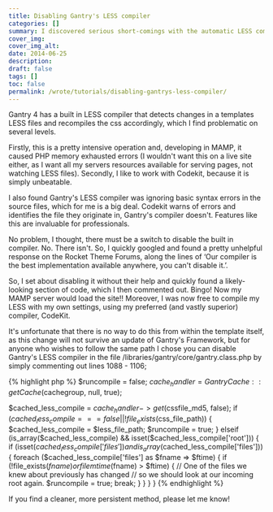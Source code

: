 ```yaml
---
title: Disabling Gantry's LESS compiler
categories: [] 
summary: I discovered serious short-comings with the automatic LESS compilation built into Rocket Theme's Gantry 4 framework so I set about disabling it.
cover_img:
cover_img_alt:
date: 2014-06-25
description:
draft: false
tags: []
toc: false
permalink: /wrote/tutorials/disabling-gantrys-less-compiler/
---
```


Gantry 4 has a built in LESS compiler that detects changes in a templates LESS files and recompiles the css accordingly, which I find problematic on several levels.

Firstly, this is a pretty intensive operation and, developing in MAMP, it caused PHP memory exhausted errors (I wouldn't want this on a live site either, as I want all my servers resources available for serving pages, not watching LESS files). Secondly, I like to work with Codekit, because it is simply unbeatable.

I also found Gantry's LESS compiler was ignoring basic syntax errors in the source files, which for me is a big deal. Codekit warns of errors and identifies the file they originate in, Gantry's compiler doesn't. Features like this are invaluable for professionals.

No problem, I thought, there must be a switch to disable the built in compiler. No. There isn't. So, I quickly googled and found a pretty unhelpful response on the Rocket Theme Forums, along the lines of ‘Our compiler is the best implementation available anywhere, you can't disable it.’.

So, I set about disabling it without their help and quickly found a likely-looking section of code, which I then commented out. Bingo! Now my MAMP server would load the site!! Moreover, I was now free to compile my LESS with my own settings, using my preferred (and vastly superior) compiler, CodeKit.

It's unfortunate that there is no way to do this from within the template itself, as this change will not survive an update of Gantry's Framework, but for anyone who wishes to follow the same path I chose you can disable Gantry's LESS compiler in the file /libraries/gantry/core/gantry.class.php by simply commenting out lines 1088 - 1106;

{% highlight php %}
$runcompile    = false;
$cache_handler = GantryCache::getCache($cachegroup, null, true);

$cached_less_compile = $cache_handler->get($cssfile_md5, false);
if ($cached_less_compile === false || !file_exists($css_file_path)) {
	$cached_less_compile = $less_file_path;
	$runcompile          = true;
} elseif (is_array($cached_less_compile) && isset($cached_less_compile['root'])) {
	if (isset($cached_less_compile['files']) and is_array($cached_less_compile['files'])) {
		foreach ($cached_less_compile['files'] as $fname => $ftime) {
			if (!file_exists($fname) or filemtime($fname) > $ftime) {
				// One of the files we knew about previously has changed
				// so we should look at our incoming root again.
				$runcompile = true;
				break;
			}
		}
	}
}
{% endhighlight %}

If you find a cleaner, more persistent method, please let me know!

